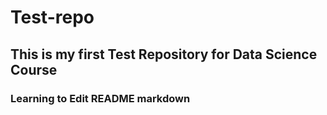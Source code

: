 Test-repo
=========

## This is my first Test Repository for Data Science Course

### Learning to Edit README markdown
